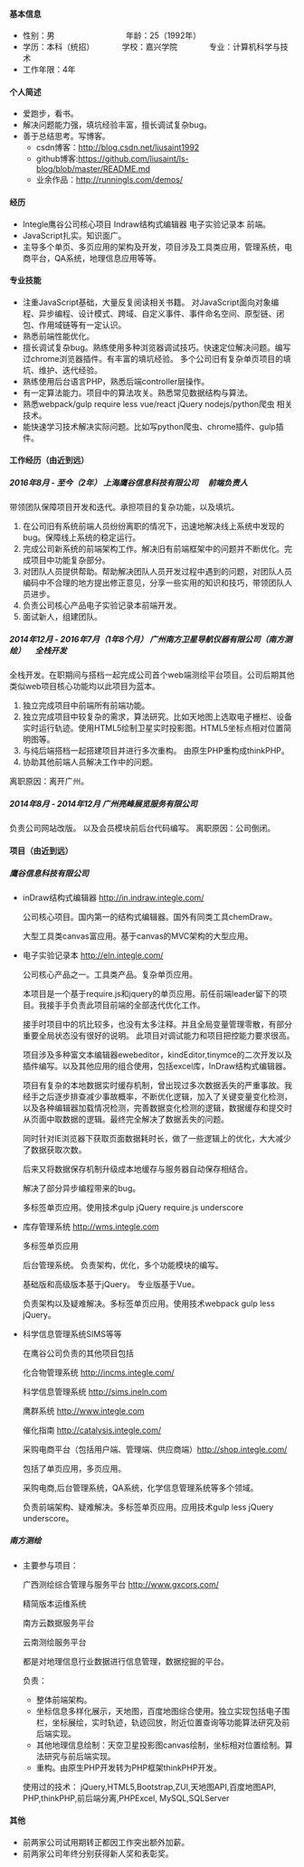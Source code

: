 #### 基本信息

 * 性别：男　　　　　　　　　年龄：25（1992年）
 * 学历：本科（统招）　　　　学校：嘉兴学院　　　　专业：计算机科学与技术
 * 工作年限：4年
 

#### 个人简述

* 爱跑步，看书。
* 解决问题能力强，填坑经验丰富，擅长调试复杂bug。
* 善于总结思考。写博客。
    * csdn博客：http://blog.csdn.net/liusaint1992
    * github博客:https://github.com/liusaint/ls-blog/blob/master/README.md
    * 业余作品：http://runningls.com/demos/

#### 经历
* Integle鹰谷公司核心项目 Indraw结构式编辑器 电子实验记录本 前端。 
* JavaScript扎实。知识面广。
* 主导多个单页、多页应用的架构及开发，项目涉及工具类应用，管理系统，电商平台，QA系统，地理信息应用等等。

#### 专业技能

* 注重JavaScript基础，大量反复阅读相关书籍。 对JavaScript面向对象编程、异步编程、设计模式、跨域、自定义事件、事件命名空间、原型链、闭包、作用域链等有一定认识。
* 熟悉前端性能优化。
* 擅长调试复杂bug。熟练使用多种浏览器调试技巧。快速定位解决问题。编写过chrome浏览器插件。有丰富的填坑经验。 多个公司旧有复杂单页项目的填坑、维护、迭代经验。
* 熟练使用后台语言PHP，熟悉后端controller层操作。
* 有一定算法能力。项目中的算法攻关。熟悉常见数据结构与算法。
* 熟悉webpack/gulp require less vue/react jQuery nodejs/python爬虫 相关技术。
* 能快速学习技术解决实际问题。比如写python爬虫、chrome插件、gulp插件。



#### 工作经历（由近到远）

#####  2016年8月 - 至今（2年）  上海鹰谷信息科技有限公司 　前端负责人

带领团队保障项目开发和迭代。承担项目的复杂功能，以及填坑。

1. 在公司旧有系统前端人员纷纷离职的情况下，迅速地解决线上系统中发现的bug。保障线上系统的稳定运行。 
2. 完成公司新系统的前端架构工作。解决旧有前端框架中的问题并不断优化。完成项目中功能复杂部分。 
3. 对团队人员提供帮助。帮助解决团队人员开发过程中遇到的问题，对团队人员编码中不合理的地方提出修正意见，分享一些实用的知识和技巧，带领团队人员进步。 
4. 负责公司核心产品电子实验记录本前端开发。 
5. 面试新人，组建团队。


#####  2014年12月 - 2016年7月（1年8个月）  广州南方卫星导航仪器有限公司（南方测绘） 　全栈开发

全栈开发。在职期间与搭档一起完成公司首个web端测绘平台项目。公司后期其他类似web项目核心功能均以此项目为蓝本。

1. 独立完成项目中前端所有前端功能。
2. 独立完成项目中较复杂的需求，算法研究。比如天地图上选取电子栅栏、设备实时运行轨迹。使用HTML5绘制卫星实时投影图。HTML5坐标点相对位置简明图等。
3. 与纯后端搭档一起搭建项目并进行多次重构。 由原生PHP重构成thinkPHP。
4. 协助其他前端人员解决工作中的问题。

离职原因：离开广州。

#####  2014年8月 - 2014年12月  广州亮峰展览服务有限公司  
负责公司网站改版。 以及会员模块前后台代码编写。
离职原因：公司倒闭。

#### 项目（由近到远）

##### 鹰谷信息科技有限公司

* inDraw结构式编辑器 http://in.indraw.integle.com/
    
    公司核心项目。国内第一的结构式编辑器。国外有同类工具chemDraw。
    
    大型工具类canvas富应用。基于canvas的MVC架构的大型应用。

* 电子实验记录本  http://eln.integle.com/
    
    公司核心产品之一。工具类产品。复杂单页应用。
    
    本项目是一个基于require.js和jquery的单页应用。前任前端leader留下的项目。我接手手负责此项目前端的全部迭代优化工作。 
    
    接手时项目中的坑比较多，也没有太多注释。并且全局变量管理零散，有部分重要全局状态没有很好的说明。 此项目对调试能力和项目把控能力要求很高。
    
    项目涉及多种富文本编辑器ewebeditor，kindEditor,tinymce的二次开发以及插件编写。以及其他应用的组合使用，包括excel库，InDraw结构式编辑器。
    
    项目有复杂的本地数据实时缓存机制，曾出现过多次数据丢失的严重事故。我经手之后逐步排查减少事故概率，不断优化逻辑，加入了关键变量变化检测，以及各种编辑器加载情况检测，完善数据变化检测的逻辑，数据缓存和提交时从页面中取数据的逻辑。最终完全解决了数据丢失的问题。 
    
    同时针对IE浏览器下获取页面数据耗时长，做了一些逻辑上的优化，大大减少了数据获取次数。 
    
    后来又将数据保存机制升级成本地缓存与服务器自动保存相结合。 
    
    解决了部分异步编程带来的bug。
    
    多标签单页应用。使用技术gulp jQuery require.js underscore


* 库存管理系统 http://wms.integle.com

    多标签单页应用
    
    后台管理系统。 
    负责架构，优化，多个功能模块的编写。
    
    基础版和高级版本基于jQuery。 
    专业版基于Vue。
    
    负责架构以及疑难解决。多标签单页应用。使用技术webpack gulp less jQuery。

* 科学信息管理系统SIMS等等  

    在鹰谷公司负责的其他项目包括
    
    化合物管理系统 http://incms.integle.com/ 
    
    科学信息管理系统 http://sims.ineln.com 
    
    鹰群系统 http://www.integle.com
    
    催化指南 http://catalysis.integle.com/ 
    
    采购电商平台（包括用户端、管理端、供应商端）http://shop.integle.com/
    
    包括了单页应用，多页应用。 
    
    采购电商,后台管理系统，QA系统，化学信息管理系统等多个领域。
    
    负责前端架构、疑难解决。多标签单页应用。应用技术gulp less jQuery underscore。



##### 南方测绘

* 主要参与项目： 
    
    广西测绘综合管理与服务平台 http://www.gxcors.com/ 
    
    精简版本运维系统 
    
    南方云数据服务平台 
    
    云南测绘服务平台
    
    都是对地理信息行业数据进行信息管理，数据挖掘的平台。
    
    负责： 
    * 整体前端架构。 
    * 坐标信息多样化展示，天地图，百度地图综合使用。独立实现包括电子围栏，坐标展绘，实时轨迹，轨迹回放，附近位置查询等功能算法研究及前后端实现。 
    * 其他地理信息绘制：天空卫星投影图canvas绘制，坐标相对位置绘制。算法研究与前后端实现。 
    * 重构。由原生PHP开发转为PHP框架thinkPHP开发。

    使用过的技术： 
    jQuery,HTML5,Bootstrap,ZUI,天地图API,百度地图API, 
    PHP,thinkPHP,前后端分离,PHPExcel, 
    MySQL,SQLServer


#### 其他
* 前两家公司试用期转正都因工作突出额外加薪。
* 前两家公司年终分别获得新人奖和表彰奖。






